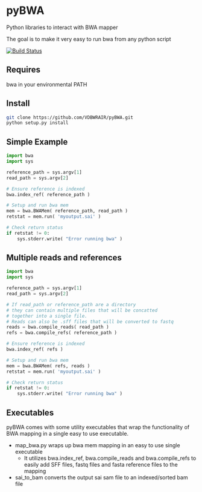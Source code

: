 # pyBWA

Python libraries to interact with BWA mapper

The goal is to make it very easy to run bwa from any python script


[![Build Status](https://travis-ci.org/VDBWRAIR/pyBWA.svg?branch=master)](https://travis-ci.org/VDBWRAIR/pyBWA)


## Requires

bwa in your environmental PATH

## Install

```bash
git clone https://github.com/VDBWRAIR/pyBWA.git
python setup.py install
```

## Simple Example

```python
import bwa
import sys

reference_path = sys.argv[1]
read_path = sys.argv[2]

# Ensure reference is indexed
bwa.index_ref( reference_path )

# Setup and run bwa mem
mem = bwa.BWAMem( reference_path, read_path )
retstat = mem.run( 'myoutput.sai' )

# Check return status
if retstat != 0:
    sys.stderr.write( "Error running bwa" )
```

## Multiple reads and references

```python
import bwa
import sys

reference_path = sys.argv[1]
read_path = sys.argv[2]

# If read_path or reference_path are a directory
# they can contain multiple files that will be concatted
# together into a single file.
# Reads can also be .sff files that will be converted to fastq
reads = bwa.compile_reads( read_path )
refs = bwa.compile_refs( reference_path )

# Ensure reference is indexed
bwa.index_ref( refs )

# Setup and run bwa mem
mem = bwa.BWAMem( refs, reads )
retstat = mem.run( 'myoutput.sai' )

# Check return status
if retstat != 0:
    sys.stderr.write( "Error running bwa" )
```

## Executables

pyBWA comes with some utility executables that wrap the functionality of BWA mapping
in a single easy to use executable.

* map_bwa.py wraps up bwa mem mapping in an easy to use single executable
  * It utilizes bwa.index_ref, bwa.compile_reads and bwa.compile_refs to easily 
    add SFF files, fastq files and fasta reference files to the mapping
* sai_to_bam converts the output sai sam file to an indexed/sorted bam file
